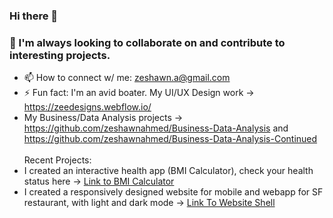### Hi there 👋
### 👯 I'm always looking to collaborate on and contribute to interesting projects. 
- 📫 How to connect w/ me: zeshawn.a@gmail.com
- ⚡ Fun fact: I'm an avid boater. My UI/UX Design work -> https://zeedesigns.webflow.io/
- My Business/Data Analysis projects -> https://github.com/zeshawnahmed/Business-Data-Analysis and https://github.com/zeshawnahmed/Business-Data-Analysis-Continued
<br><br>Recent Projects:
- I created an interactive health app (BMI Calculator), check your health status here -> [Link to BMI Calculator](https://sparkly-zabaione-e38d92.netlify.app/)
- I created a responsively designed website for mobile and webapp for SF restaurant, with light and dark mode -> [Link To Website Shell](https://rb.gy/o8laxv)
<!--
**zeshawnahmed/zeshawnahmed** is a ✨ _special_ ✨ repository because its `README.md` (this file) appears on your GitHub profile.




